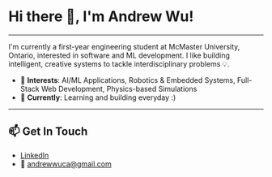 # Hi there 👋, I'm Andrew Wu!
---
I'm currently a first-year engineering student at McMaster University, Ontario, interested in software and ML development. I like building intelligent, creative systems to tackle interdisciplinary problems 💡.
- 🧠 **Interests**: AI/ML Applications, Robotics & Embedded Systems, Full-Stack Web Development, Physics-based Simulations
- 🌱 **Currently**: Learning and building everyday :)

---

## 📫 Get In Touch
- [LinkedIn](https://www.linkedin.com/in/andrew-wu-3a7842241/)  
- 📧 [andrewwuca@gmail.com](mailto:andrewwuca@gmail.com)
